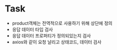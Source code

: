 # Task
- product객체는 전역적으로 사용하기 위해 상단에 정의
- 응답 데이터 타입 검사
- 응답 데이터 프로퍼티가 정의되있는지 검사
- axios와 같이 요청 날리고 상태코드, 데이터 검사